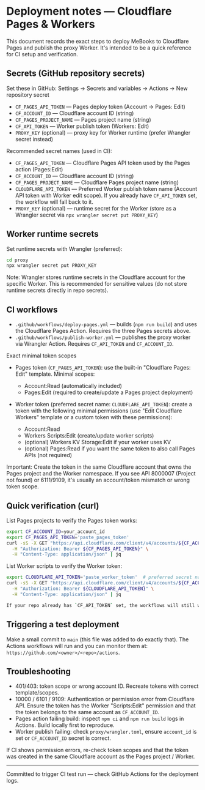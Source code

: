 # Deployment notes — Cloudflare Pages & Workers

This document records the exact steps to deploy MeBooks to Cloudflare Pages and publish the proxy Worker. It's intended to be a quick reference for CI setup and verification.

## Secrets (GitHub repository secrets)
Set these in GitHub: Settings → Secrets and variables → Actions → New repository secret

- `CF_PAGES_API_TOKEN`  — Pages deploy token (Account → Pages: Edit)
- `CF_ACCOUNT_ID`       — Cloudflare account ID (string)
- `CF_PAGES_PROJECT_NAME` — Pages project name (string)
- `CF_API_TOKEN`        — Worker publish token (Workers: Edit)
- `PROXY_KEY` (optional) — proxy key for Worker runtime (prefer Wrangler secret instead)

Recommended secret names (used in CI):

- `CF_PAGES_API_TOKEN`  — Cloudflare Pages API token used by the Pages action (Pages:Edit)
- `CF_ACCOUNT_ID`       — Cloudflare account ID (string)
- `CF_PAGES_PROJECT_NAME` — Cloudflare Pages project name (string)
- `CLOUDFLARE_API_TOKEN` — Preferred Worker publish token name (Account API token with Worker edit scope). If you already have `CF_API_TOKEN` set, the workflow will fall back to it.
- `PROXY_KEY` (optional) — runtime secret for the Worker (store as a Wrangler secret via `npx wrangler secret put PROXY_KEY`)

## Worker runtime secrets
Set runtime secrets with Wrangler (preferred):

```bash
cd proxy
npx wrangler secret put PROXY_KEY
```

Note: Wrangler stores runtime secrets in the Cloudflare account for the specific Worker. This is recommended for sensitive values (do not store runtime secrets directly in repo secrets).

## CI workflows
- `.github/workflows/deploy-pages.yml` — builds (`npm run build`) and uses the Cloudflare Pages Action. Requires the three Pages secrets above.
- `.github/workflows/publish-worker.yml` — publishes the proxy worker via Wrangler Action. Requires `CF_API_TOKEN` and `CF_ACCOUNT_ID`.

Exact minimal token scopes

- Pages token (`CF_PAGES_API_TOKEN`): use the built-in "Cloudflare Pages: Edit" template. Minimal scopes:
  - Account:Read (automatically included)
  - Pages:Edit (required to create/update a Pages project deployment)

- Worker token (preferred secret name: `CLOUDFLARE_API_TOKEN`): create a token with the following minimal permissions (use "Edit Cloudflare Workers" template or a custom token with these permissions):
  - Account:Read
  - Workers Scripts:Edit (create/update worker scripts)
  - (optional) Workers KV Storage:Edit if your worker uses KV
  - (optional) Pages:Read if you want the same token to also call Pages APIs (not required)

Important: Create the token in the same Cloudflare account that owns the Pages project and the Worker namespace. If you see API 8000007 (Project not found) or 6111/9109, it's usually an account/token mismatch or wrong token scope.

## Quick verification (curl)
List Pages projects to verify the Pages token works:

```bash
export CF_ACCOUNT_ID=your_account_id
export CF_PAGES_API_TOKEN='paste_pages_token'
curl -sS -X GET "https://api.cloudflare.com/client/v4/accounts/${CF_ACCOUNT_ID}/pages/projects" \
  -H "Authorization: Bearer ${CF_PAGES_API_TOKEN}" \
  -H "Content-Type: application/json" | jq
```

List Worker scripts to verify the Worker token:

```bash
export CLOUDFLARE_API_TOKEN='paste_worker_token'  # preferred secret name
curl -sS -X GET "https://api.cloudflare.com/client/v4/accounts/${CF_ACCOUNT_ID}/workers/scripts" \
  -H "Authorization: Bearer ${CLOUDFLARE_API_TOKEN}" \
  -H "Content-Type: application/json" | jq

If your repo already has `CF_API_TOKEN` set, the workflows will still work (we use `CLOUDFLARE_API_TOKEN` first and fall back to `CF_API_TOKEN`).
```

## Triggering a test deployment
Make a small commit to `main` (this file was added to do exactly that). The Actions workflows will run and you can monitor them at: `https://github.com/<owner>/<repo>/actions`.

## Troubleshooting
- 401/403: token scope or wrong account ID. Recreate tokens with correct template/scopes.
- 10000 / 6101 / 9109: Authentication or permission error from Cloudflare API. Ensure the token has the Worker "Scripts:Edit" permission and that the token belongs to the same account as `CF_ACCOUNT_ID`.
- Pages action failing build: inspect `npm ci` and `npm run build` logs in Actions. Build locally first to reproduce.
- Worker publish failing: check `proxy/wrangler.toml`, ensure `account_id` is set or `CF_ACCOUNT_ID` secret is correct.

If CI shows permission errors, re-check token scopes and that the token was created in the same Cloudflare account as the Pages project / Worker.

---
Committed to trigger CI test run — check GitHub Actions for the deployment logs.
